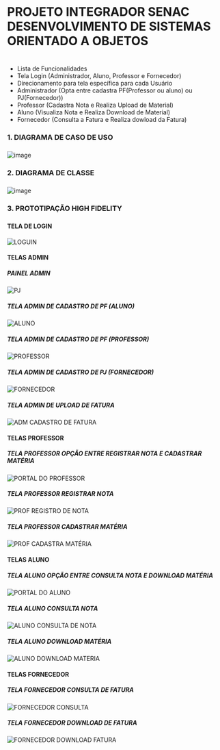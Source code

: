 # PROJETO INTEGRADOR SENAC DESENVOLVIMENTO DE SISTEMAS ORIENTADO A OBJETOS <h1>

* Lista de Funcionalidades
* Tela Login (Administrador, Aluno, Professor e Fornecedor)
* Direcionamento para tela específica para cada Usuário
* Administrador (Opta entre cadastra PF(Professor ou aluno) ou PJ(Fornecedor))
* Professor (Cadastra Nota e Realiza Upload de Material)
* Aluno (Visualiza Nota e Realiza Download de Material)
* Fornecedor (Consulta a Fatura e Realiza dowload da Fatura)


### 1. DIAGRAMA DE CASO DE USO <h3>
![image](https://github.com/petersonbersanetti/projeto-integrador-senac/assets/74914733/be57165b-c82a-4655-aa6b-b3df93e0d241)


### 2. DIAGRAMA DE CLASSE <h3>
![image](https://github.com/petersonbersanetti/projeto-integrador-senac/assets/74914733/4c3698fd-39f7-4a4c-b995-c69b78afdbcf)


### 3. PROTOTIPAÇÃO HIGH FIDELITY <H3>

#### TELA DE LOGIN <H4>
![LOGUIN](https://github.com/petersonbersanetti/projeto-integrador-senac/assets/74914733/c6379e3e-9429-41fe-a3d3-61ce98e259f8)

#### TELAS ADMIN <H4>

##### PAINEL ADMIN <H5>
![PJ](https://github.com/petersonbersanetti/projeto-integrador-senac/assets/74914733/37dd00e2-bb6e-4413-946f-64d50cf70b95)

##### TELA ADMIN DE CADASTRO DE PF (ALUNO) <H5>
![ALUNO](https://github.com/petersonbersanetti/projeto-integrador-senac/assets/74914733/f1078c4e-e17d-4059-8ffb-57677b218a1b)

##### TELA ADMIN DE CADASTRO DE PF (PROFESSOR) <H5>
![PROFESSOR](https://github.com/petersonbersanetti/projeto-integrador-senac/assets/74914733/9e2bf1db-03ed-4931-a0ee-62d2fd04c5fd)


##### TELA ADMIN DE CADASTRO DE PJ (FORNECEDOR) <H5>
![FORNECEDOR](https://github.com/petersonbersanetti/projeto-integrador-senac/assets/74914733/b3bbcbd9-35b4-4edc-a843-13f3f26d283f)

##### TELA ADMIN DE UPLOAD DE FATURA <H5>
![ADM CADASTRO DE FATURA](https://github.com/petersonbersanetti/projeto-integrador-senac/assets/74914733/642ad764-cdee-4684-af91-d4d091bcfa7a)


#### TELAS PROFESSOR <H4>

##### TELA PROFESSOR OPÇÃO ENTRE REGISTRAR NOTA E CADASTRAR MATÉRIA <H5>
![PORTAL DO PROFESSOR](https://github.com/petersonbersanetti/projeto-integrador-senac/assets/74914733/18203bce-d102-477f-92bf-40f2a984054e)

##### TELA PROFESSOR REGISTRAR NOTA <H5>
![PROF REGISTRO DE NOTA](https://github.com/petersonbersanetti/projeto-integrador-senac/assets/74914733/6bd5ee30-7452-4c56-a2c4-4130cd30d1d7)

##### TELA PROFESSOR CADASTRAR MATÉRIA <H5>
![PROF CADASTRA MATÉRIA](https://github.com/petersonbersanetti/projeto-integrador-senac/assets/74914733/3f1db8dc-07d3-496e-81e3-abdc167a483a)


#### TELAS ALUNO <H4>

##### TELA ALUNO OPÇÃO ENTRE CONSULTA NOTA E DOWNLOAD MATÉRIA <H5>
![PORTAL DO ALUNO](https://github.com/petersonbersanetti/projeto-integrador-senac/assets/74914733/2f2f5843-1124-4893-9789-bd063dd9b588)

##### TELA ALUNO CONSULTA NOTA
![ALUNO CONSULTA DE NOTA](https://github.com/petersonbersanetti/projeto-integrador-senac/assets/74914733/1f13db49-21bc-467b-9b7e-7899808ae487)

##### TELA ALUNO DOWNLOAD MATÉRIA <H5>
![ALUNO DOWNLOAD MATERIA](https://github.com/petersonbersanetti/projeto-integrador-senac/assets/74914733/7fe144cc-df01-4af0-bfe6-301eb1475163)


#### TELAS FORNECEDOR <H4>

##### TELA FORNECEDOR CONSULTA DE FATURA <H5>
![FORNECEDOR CONSULTA](https://github.com/petersonbersanetti/projeto-integrador-senac/assets/74914733/19f26d59-17c0-411d-8be2-91101b1d6b25)

##### TELA FORNECEDOR DOWNLOAD DE FATURA <H5>
![FORNECEDOR DOWNLOAD FATURA](https://github.com/petersonbersanetti/projeto-integrador-senac/assets/74914733/4f72075c-f3f9-430d-a332-e681cbbf850b)


